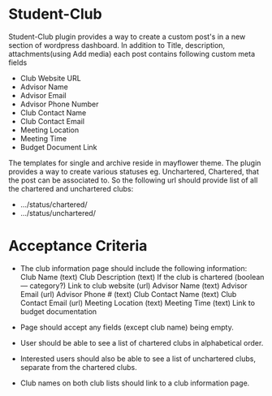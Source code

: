 # Student-Club

Student-Club plugin provides a way to create a custom post's in a new section of wordpress dashboard.
In addition to Title, description, attachments(using Add media) each post contains following custom meta fields
- Club Website URL
- Advisor Name
- Advisor Email
- Advisor Phone Number
- Club Contact Name
- Club Contact Email
- Meeting Location
- Meeting Time
- Budget Document Link

The templates for single and archive reside in mayflower theme.
The plugin provides a way to create various statuses eg. Unchartered, Chartered, that the post can be associated to.
So the following url should provide list of all the chartered and unchartered clubs:
*  .../status/chartered/
*  .../status/unchartered/

# Acceptance Criteria
* The club information page should include the following information:
	Club Name (text)
	Club Description (text)
	If the club is chartered (boolean— category?)
	Link to club website (url)
	Advisor Name (text)
	Advisor Email (url)
	Advisor Phone # (text)
	Club Contact Name (text)
	Club Contact Email (url)
	Meeting Location (text)
	Meeting Time (text)
	Link to budget documentation

* Page should accept any fields (except club name) being empty.
* User should be able to see a list of chartered clubs in alphabetical order.
* Interested users should also be able to see a list of unchartered clubs, separate from the chartered clubs.
* Club names on both club lists should link to a club information page.


